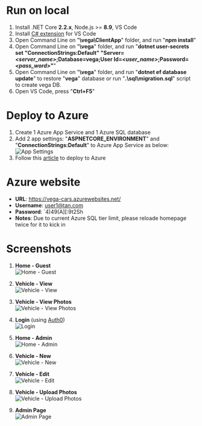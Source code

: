 # Run on local
1. Install .NET Core **2.2.x**, Node.js >= **8.9**, VS Code
2. Install [C# extension](https://marketplace.visualstudio.com/items?itemName=ms-vscode.csharp) for VS Code
3. Open Command Line on "**\vega\ClientApp**" folder, and run "**npm install**"
4. Open Command Line on "**\vega**" folder, and run "**dotnet user-secrets set "ConnectionStrings:Default" "Server=*<server_name>*;Database=vega;User Id=*<user_name>*;Password=*<pass_word>*"**"
5. Open Command Line on "**\vega**" folder, and run "**dotnet ef database update**" to restore "**vega**" database or run "**.\sql\migration.sql**" script to create vega DB.
6. Open VS Code, press "**Ctrl+F5**"
# Deploy to Azure
1. Create 1 Azure App Service and 1 Azure SQL database
2. Add 2 app settings: "**ASPNETCORE_ENVIRONMENT**" and "**ConnectionStrings:Default**" to Azure App Service as below:
![App Settings](https://raw.githubusercontent.com/NhatTanVu/vega/master/_screenshots/Add%20App%20Settings.PNG)
3. Follow this [article](https://docs.microsoft.com/en-us/aspnet/core/tutorials/publish-to-azure-webapp-using-vscode?view=aspnetcore-3.1) to deploy to Azure
# Azure website
* **URL**: https://vega-cars.azurewebsites.net/
* **Username**: user1@tan.com
* **Password**: `4)49(A][:9t2Sh
* **Notes**: Due to current Azure SQL tier limit, please reloade homepage twice for it to kick in
# Screenshots
1. **Home - Guest**\
![Home - Guest](https://raw.githubusercontent.com/NhatTanVu/vega/master/_screenshots/Home%20-%20Guest.PNG?raw=true)

2. **Vehicle - View**\
![Vehicle - View](https://raw.githubusercontent.com/NhatTanVu/vega/master/_screenshots/Vehicle%20-%20View.PNG)

3. **Vehicle - View Photos**\
![Vehicle - View Photos](https://raw.githubusercontent.com/NhatTanVu/vega/master/_screenshots/Vehicle%20-%20View%20Photos.PNG)

4. **Login** (using [Auth0](https://auth0.com/)) \
![Login](https://raw.githubusercontent.com/NhatTanVu/vega/master/_screenshots/Login%20-%20Ath0.PNG)

5. **Home - Admin**\
![Home - Admin](https://raw.githubusercontent.com/NhatTanVu/vega/master/_screenshots/Home%20-%20Admin.PNG)

6. **Vehicle - New**\
![Vehicle - New](https://raw.githubusercontent.com/NhatTanVu/vega/master/_screenshots/Vehicle%20-%20New.PNG)

7. **Vehicle - Edit**\
![Vehicle - Edit](https://raw.githubusercontent.com/NhatTanVu/vega/master/_screenshots/Vehicle%20-%20Edit.PNG)

8. **Vehicle - Upload Photos**\
![Vehicle - Upload Photos](https://raw.githubusercontent.com/NhatTanVu/vega/master/_screenshots/Vehicle%20-%20Upload%20Photos.PNG)

9. **Admin Page**\
![Admin Page](https://raw.githubusercontent.com/NhatTanVu/vega/master/_screenshots/Admin%20Page.PNG)
